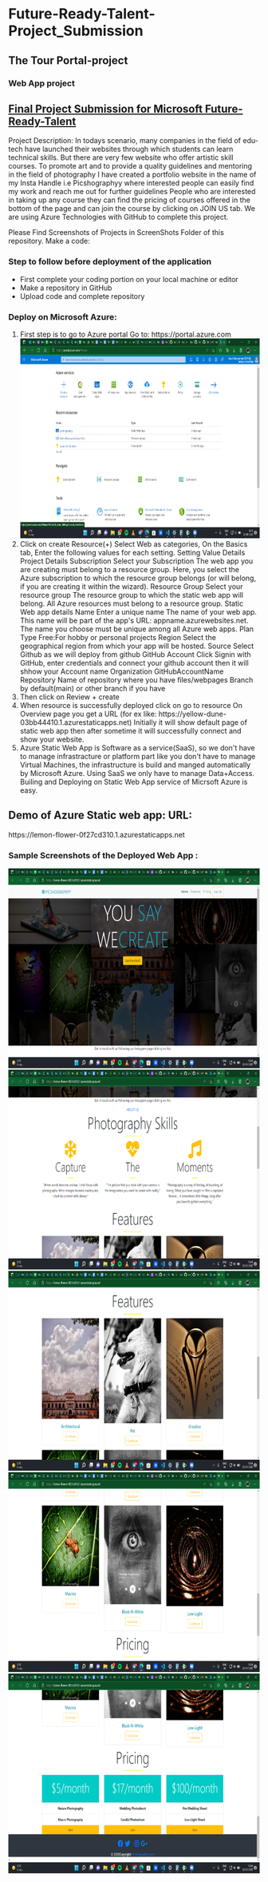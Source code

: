 <h1>Future-Ready-Talent-Project_Submission</h1>

<h2>The Tour Portal-project</h2>
<h3>Web App project</h3>

<h2><u>Final Project Submission for Microsoft Future-Ready-Talent</u></h2>
Project Description: In todays scenario, many companies in the field of edu-tech have launched their websites through which students can learn technical skills. But there are very few website who offer artistic skill courses. To promote art and to provide a quality guidelines and mentoring in the field of photography I have created a portfolio website in the name of my Insta Handle i.e Picshographyy where interested people can easily find my work and reach me out for further guidelines People who are interested in taking up any course they can find the pricing of courses offered in the bottom of the page and can join the course by clicking on JOIN US tab. We are using Azure Technologies with GitHub to complete this project.

Please Find Screenshots of Projects in ScreenShots Folder of this repository. Make a code:
<h3>Step to follow before deployment of the application</h3>
<ul><li>First complete your coding portion on your local machine or editor </li>
    <li>Make a repository in GitHub</li>
    <li>Upload code and complete repository</li></ul>
<h3>Deploy on Microsoft Azure:</h3>

  <ol><li>First step is to go to Azure portal Go to: https://portal.azure.com</li>
<img src="Screenshots/Screenshot (432).png" height=400px width=700px/>
<li>Click on create Resource(+) Select Web as categories, On the Basics tab, Enter the following values for each setting. Setting Value Details Project Details Subscription Select your Subscription The web app you are creating must belong to a resource group. Here, you select the Azure subscription to which the resource group belongs (or will belong, if you are creating it within the wizard). Resource Group Select your resource group The resource group to which the static web app will belong. All Azure resources must belong to a resource group. Static Web app details Name Enter a unique name The name of your web app. This name will be part of the app's URL: appname.azurewebsites.net. The name you choose must be unique among all Azure web apps. Plan Type Free:For hobby or personal projects
Region Select the geographical region from which your app will be hosted. Source Select Github as we will deploy from github GitHub Account Click Signin with GitHub, enter credentials and connect your github account then it will shhow your Account name Organization GitHubAccountName Repository Name of repository where you have files/webpages Branch by default(main) or other branch if you have</li>

<li>Then click on Review + create</li>

<li>When resource is successfully deployed click on go to resource On Overview page you get a URL (for ex like: https://yellow-dune-03bb44410.1.azurestaticapps.net) Initially it will show default page of static web app then after sometime it will successfully connect and show your website.</li>

<li>Azure Static Web App is Software as a service(SaaS), so we don't have to manage infrastracture or platform part like you don't have to manage Virtual Machines, the infrastructure is build and manged automatically by Microsoft Azure. Using SaaS we only have to manage Data+Access. Builing and Deploying on Static Web App service of Micrsoft Azure is easy.</li>
  </ol>
  <h2>Demo of Azure Static web app: URL:</h2> https://lemon-flower-0f27cd310.1.azurestaticapps.net
<h3>Sample Screenshots of the Deployed Web App : </h3>
<img src="Screenshots/Screenshot (434).png" height=400px width=700px/>
<img src="Screenshots/Screenshot (435).png" height=400px width=700px/>
<img src="Screenshots/Screenshot (436).png" height=400px width=700px/>
<img src="Screenshots/Screenshot (437).png" height=400px width=700px/>
<img src="Screenshots/Screenshot (438).png" height=400px width=700px/>
